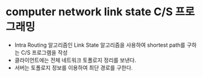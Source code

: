 # computer network link state C/S 프로그래밍
- Intra Routing 알고리즘인 Link State 알고리즘을 사용하여 shortest path를 구하는 C/S 프로그램을 작성
- 클라이언트에는 전체 네트워크 토폴로지 정리를 보낸다.
- 서버는 토폴로지 정보를 이용하여 최단 경로를 구한다.
